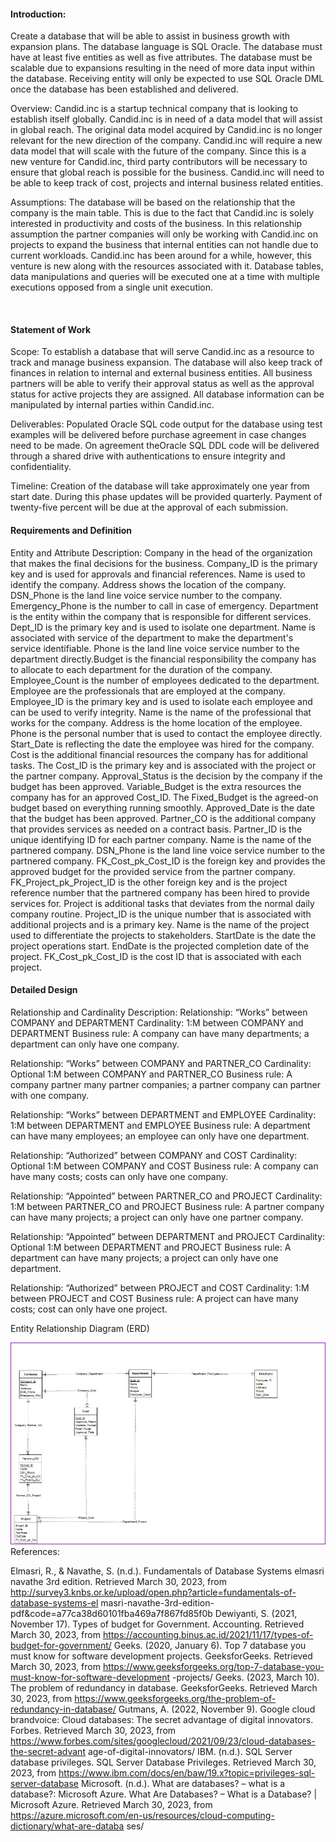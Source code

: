 #### Introduction: <br>
Create a database that will be able to assist in business growth with expansion plans. The database language is SQL Oracle. The database must have at least five entities as well as five attributes. The database must be scalable due to expansions resulting in the need of more data input within the database. Receiving entity will only be expected to use SQL Oracle DML once the database has been established and delivered. 

Overview:
Candid.inc is a startup technical company that is looking to establish itself globally. Candid.inc is in need of a data model that will assist in global reach. The original data model acquired by Candid.inc is no longer relevant for the new direction of the company. Candid.inc will require a new data model that will scale with the future of the company. Since this is a new venture for Candid.inc, third party contributors will be necessary to ensure that global reach is possible for the business. Candid.inc will need to be able to keep track of cost, projects and internal business related entities.

Assumptions:
The database will be based on the relationship that the company is the main table. This is due to the fact that Candid.inc is solely interested in productivity and costs of the business. In this relationship assumption the partner companies will only be working with Candid.inc on projects to expand the business that internal entities can not handle due to current workloads. Candid.inc has been around for a while, however, this venture is new along with the resources associated with it. Database tables, data manipulations and queries will be executed one at a time with multiple executions opposed from a single unit execution. 

 
#### Statement of Work <br>
Scope:
To establish a database that will serve Candid.inc as a resource to track and manage business expansion. The database will also keep track of finances in relation to internal and external business entities. All business partners will be able to verify their approval status as well as the approval status for active projects they are assigned. All database information can be manipulated by internal parties within Candid.inc.

Deliverables:
Populated Oracle SQL code output for the database using test examples will be delivered before purchase agreement in case changes need to be made. On agreement theOracle SQL DDL code will be delivered through a shared drive with authentications to ensure integrity and confidentiality. 

Timeline:
Creation of the database will take approximately one year from start date. During this phase  updates will be provided quarterly. Payment of twenty-five percent will be due at the approval of each submission. 
 
#### Requirements and Definition <br>
Entity and Attribute Description:
Company in the head of the organization that makes the final decisions for the business. Company_ID is the primary key and is used for approvals and financial references. Name is used to identify the company. Address shows the location of the company. DSN_Phone is the land line voice service number to the company. Emergency_Phone is the number to call in case of emergency. 
Department is the entity within the company that is responsible for different services. Dept_ID is the primary key and is used to isolate one department. Name is associated with service of the department to make the department's service identifiable. Phone is the land line voice service number to the department directly.Budget is the financial responsibility the company has to allocate to each department for the duration of the company. Employee_Count is the number of employees dedicated to the department. 
Employee are the professionals that are employed at the company. Employee_ID is the primary key and is used to isolate each employee and can be used to verify integrity. Name is the name of the professional that works for the company. Address is the home location of the employee. Phone is the personal number that is used to contact the employee directly. Start_Date is reflecting the date the employee was hired for the company.
Cost is the additional financial resources the company has for additional tasks. The Cost_ID is the primary key and is associated with the project or the partner company. Approval_Status is the decision by the company if the budget has been approved. Variable_Budget is the extra resources the company has for an approved Cost_ID. The Fixed_Budget is the agreed-on budget based on everything running smoothly. Approved_Date is the date that the budget has been approved. 
Partner_CO is the additional company that provides services as needed on a contract basis. Partner_ID is the unique identifying ID for each partner company. Name is the name of the partnered company. DSN_Phone is the land line voice service number to the partnered company. FK_Cost_pk_Cost_ID is the foreign key and provides the approved budget for the provided service from the partner company. FK_Project_pk_Project_ID is the other foreign key and is the project reference number that the partnered company has been hired to provide services for. 
Project is additional tasks that deviates from the normal daily company routine. Project_ID is the unique number that is associated with additional projects and is a primary key. Name is the name of the project used to differentiate the projects to stakeholders. StartDate is the date the project operations start. EndDate is the projected completion date of the project. FK_Cost_pk_Cost_ID is the cost ID that is associated with each project.
 
#### Detailed Design <br>
Relationship and Cardinality Description:
Relationship: “Works” between COMPANY and DEPARTMENT
Cardinality: 1:M between COMPANY and DEPARTMENT
Business rule: A company can have many departments; a department can only have one company.

Relationship: “Works” between COMPANY and PARTNER_CO
Cardinality: Optional 1:M between COMPANY and PARTNER_CO
Business rule: A company partner many partner companies; a partner company can partner with one company.

Relationship: “Works” between DEPARTMENT and EMPLOYEE
Cardinality: 1:M between DEPARTMENT and EMPLOYEE
Business rule: A department can have many employees; an employee can only have one department.

Relationship: “Authorized” between COMPANY and COST
Cardinality: Optional 1:M between COMPANY and COST
Business rule: A company can have many costs; costs can only have one company.

Relationship: “Appointed” between PARTNER_CO and PROJECT
Cardinality: 1:M between PARTNER_CO and PROJECT
Business rule: A partner company can have many projects; a project can only have one partner company.

Relationship: “Appointed” between DEPARTMENT and PROJECT
Cardinality: Optional 1:M between DEPARTMENT and PROJECT
Business rule: A department can have many projects; a project can only have one department.

Relationship: “Authorized” between PROJECT and COST
Cardinality: 1:M between PROJECT and COST
Business rule: A project can have many costs; cost can only have one project.


Entity Relationship Diagram (ERD)

![Image_Alt](https://github.com/KevinBL-DBA/Projects/blob/eb870799816865fcc5dae1dce5a6eb4001a390f6/ERD.jpg)
References:

Elmasri, R., & Navathe, S. (n.d.). Fundamentals of Database Systems elmasri navathe 3rd 
edition. Retrieved March 30, 2023, from 
http://survey3.knbs.or.ke/upload/open.php?article=fundamentals-of-database-systems-el
masri-navathe-3rd-edition-pdf&code=a77ca38d60101fba469a7f867fd85f0b
Dewiyanti, S. (2021, November 17). Types of budget for Government. Accounting. 
Retrieved March 30, 2023, from 
https://accounting.binus.ac.id/2021/11/17/types-of-budget-for-government/
Geeks. (2020, January 6). Top 7 database you must know for software development projects. 
GeeksforGeeks. Retrieved March 30, 2023, from 
https://www.geeksforgeeks.org/top-7-database-you-must-know-for-software-development
-projects/
Geeks. (2023, March 10). The problem of redundancy in database. GeeksforGeeks. Retrieved 
March 30, 2023, from 
https://www.geeksforgeeks.org/the-problem-of-redundancy-in-database/
Gutmans, A. (2022, November 9). Google cloud brandvoice: Cloud databases: The secret 
advantage of digital innovators. Forbes. Retrieved March 30, 2023, from 
https://www.forbes.com/sites/googlecloud/2021/09/23/cloud-databases-the-secret-advant
age-of-digital-innovators/
IBM. (n.d.). SQL Server database privileges. SQL Server Database Privileges. Retrieved March 
30, 2023, from 
https://www.ibm.com/docs/en/baw/19.x?topic=privileges-sql-server-database
Microsoft. (n.d.). What are databases? – what is a database?: Microsoft Azure. What Are 
Databases? – What is a Database? | Microsoft Azure. Retrieved March 30, 2023, from 
https://azure.microsoft.com/en-us/resources/cloud-computing-dictionary/what-are-databa
ses/ 
